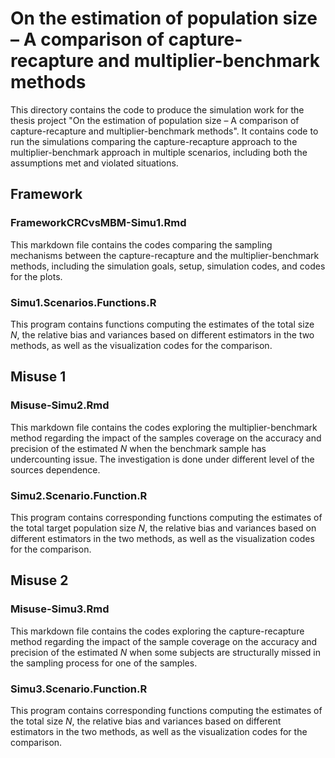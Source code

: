 # On the estimation of population size – A comparison of capture-recapture and multiplier-benchmark methods

This directory contains the code to produce the simulation work for the thesis project "On the estimation of population size – A comparison of capture-recapture and multiplier-benchmark methods". It contains code to run the simulations comparing the capture-recapture approach to the multiplier-benchmark approach in multiple scenarios, including both the assumptions met and violated situations. 

## Framework

### FrameworkCRCvsMBM-Simu1.Rmd

This markdown file contains the codes comparing the sampling mechanisms between the capture-recapture and the multiplier-benchmark methods, including the simulation goals, setup, simulation codes, and codes for the plots.

### Simu1.Scenarios.Functions.R

This program contains functions computing the estimates of the total size $N$, the relative bias and variances based on different estimators in the two methods, as well as the visualization codes for the comparison.

## Misuse 1

### Misuse-Simu2.Rmd

This markdown file contains the codes exploring the multiplier-benchmark method regarding the impact of the samples coverage on the accuracy and precision of the estimated $N$ when the benchmark sample has undercounting issue. The investigation is done under different level of the sources dependence. 

### Simu2.Scenario.Function.R

This program contains corresponding functions computing the estimates of the total target population size $N$, the relative bias and variances based on different estimators in the two methods, as well as the visualization codes for the comparison.

## Misuse 2

### Misuse-Simu3.Rmd

This markdown file contains the codes exploring the capture-recapture method regarding the impact of the sample coverage on the accuracy and precision of the estimated $N$ when some subjects are structurally missed in the sampling process for one of the samples.

### Simu3.Scenario.Function.R

This program contains corresponding functions computing the estimates of the total size $N$, the relative bias and variances based on different estimators in the two methods, as well as the visualization codes for the comparison.

